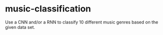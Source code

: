 # music-classification
Use a CNN  and/or a RNN to classify 10 different music genres based on the given data set.
